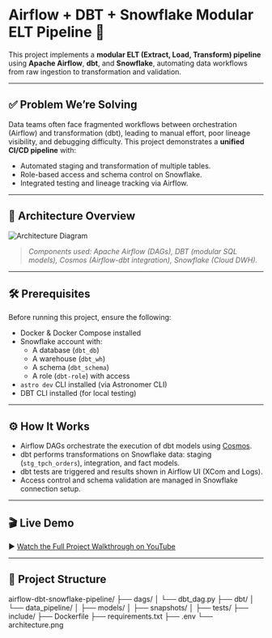 # Airflow + DBT + Snowflake Modular ELT Pipeline 🚀

This project implements a **modular ELT (Extract, Load, Transform) pipeline** using **Apache Airflow**, **dbt**, and **Snowflake**, automating data workflows from raw ingestion to transformation and validation.

---

## ✅ Problem We’re Solving

Data teams often face fragmented workflows between orchestration (Airflow) and transformation (dbt), leading to manual effort, poor lineage visibility, and debugging difficulty. This project demonstrates a **unified CI/CD pipeline** with:

- Automated staging and transformation of multiple tables.
- Role-based access and schema control on Snowflake.
- Integrated testing and lineage tracking via Airflow.

---

## 📌 Architecture Overview

![Architecture Diagram](https://github.com/techwthjul/airflow-dbt-snowflake-pipeline/blob/main/architecture.png)

> *Components used: Apache Airflow (DAGs), DBT (modular SQL models), Cosmos (Airflow-dbt integration), Snowflake (Cloud DWH).*

---

## 🛠️ Prerequisites

Before running this project, ensure the following:

- Docker & Docker Compose installed
- Snowflake account with:
  - A database (`dbt_db`)
  - A warehouse (`dbt_wh`)
  - A schema (`dbt_schema`)
  - A role (`dbt-role`) with access
- `astro dev` CLI installed (via Astronomer CLI)
- DBT CLI installed (for local testing)

---

## ⚙️ How It Works

- Airflow DAGs orchestrate the execution of dbt models using [Cosmos](https://astronomer.github.io/astronomer-cosmos/).
- dbt performs transformations on Snowflake data: staging (`stg_tpch_orders`), integration, and fact models.
- dbt tests are triggered and results shown in Airflow UI (XCom and Logs).
- Access control and schema validation are managed in Snowflake connection setup.

---

## 🎬 Live Demo

▶️ [Watch the Full Project Walkthrough on YouTube](https://www.youtube.com/watch?v=your-demo-video-id)

---

## 📂 Project Structure

airflow-dbt-snowflake-pipeline/
├── dags/
│ └── dbt_dag.py
├── dbt/
│ └── data_pipeline/
│ ├── models/
│ ├── snapshots/
│ ├── tests/
├── include/
├── Dockerfile
├── requirements.txt
├── .env
└── architecture.png

